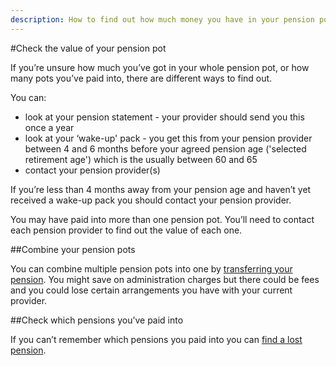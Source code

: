 ```yaml
---
description: How to find out how much money you have in your pension pot, and how many pension pots you've paid into.
---
```


#Check the value of your pension pot

If you’re unsure how much you’ve got in your whole pension pot, or how many pots you’ve paid into, there are different ways to find out.

You can:

- look at your pension statement - your provider should send you this once a year
- look at your ‘wake-up' pack - you get this from your pension provider between 4 and 6 months before your agreed pension age ('selected retirement age') which is the usually between 60 and 65
- contact your pension provider(s)

If you’re less than 4 months away from your pension age and haven’t yet received a wake-up pack you should contact your pension provider.

You may have paid into more than one pension pot. You’ll need to contact each pension provider to find out the value of each one.

##Combine your pension pots

You can combine multiple pension pots into one by [transferring your pension](https://www.gov.uk/transferring-your-pension/transferring-to-a-uk-pension-scheme). You might save on administration charges but there could be fees and you could lose certain arrangements you have with your current provider.

##Check which pensions you’ve paid into

If you can’t remember which pensions you paid into you can [find a lost pension](https://www.gov.uk/find-lost-pension).
